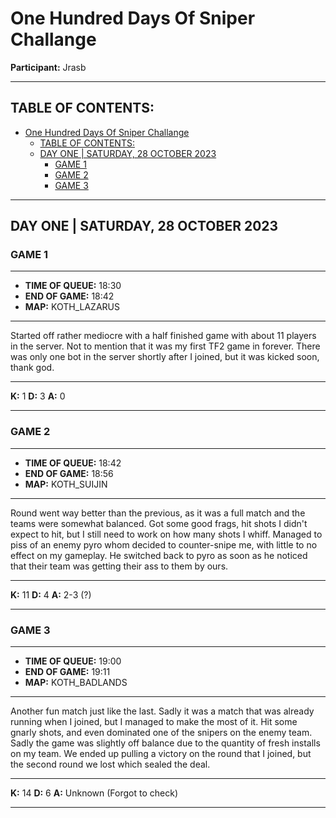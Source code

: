 # One Hundred Days Of Sniper Challange
**Participant:** Jrasb

---

## TABLE OF CONTENTS:
- [One Hundred Days Of Sniper Challange](#one-hundred-days-of-sniper-challange)
  - [TABLE OF CONTENTS:](#table-of-contents)
  - [DAY ONE | SATURDAY, 28 OCTOBER 2023](#day-one--saturday-28-october-2023)
    - [GAME 1](#game-1)
    - [GAME 2](#game-2)
    - [GAME 3](#game-3)

---

## DAY ONE | SATURDAY, 28 OCTOBER 2023

### GAME 1
---
* **TIME OF QUEUE:** 18:30
* **END OF GAME:** 18:42
* **MAP:** KOTH_LAZARUS
---

Started off rather mediocre with a half finished game with about 11 players in the server.
Not to mention that it was my first TF2 game in forever. There was only one bot in the server shortly after I joined, but it was kicked soon, thank god.

---

**K:** 1
**D:** 3
**A:** 0

---

### GAME 2

---

* **TIME OF QUEUE:** 18:42
* **END OF GAME:** 18:56
* **MAP:** KOTH_SUIJIN

---

Round went way better than the previous, as it was a full match and the teams were somewhat balanced. Got some good frags, hit shots I didn't expect to hit, but I still need to work on how many shots I whiff.
Managed to piss of an enemy pyro whom decided to counter-snipe me, with little to no effect on my gameplay. He switched back to pyro as soon as he noticed that their team was getting their ass to them by ours.

---

**K:** 11
**D:** 4
**A:** 2-3 (?)

---

### GAME 3

---

* **TIME OF QUEUE:** 19:00
* **END OF GAME:** 19:11
* **MAP:** KOTH_BADLANDS

---

Another fun match just like the last. Sadly it was a match that was already running when I joined, but I managed to make the most of it. Hit some gnarly shots, and even dominated one of the snipers on the enemy team. Sadly the game was slightly off balance due to the quantity of fresh installs on my team. We ended up pulling a victory on the round that I joined, but the second round we lost which sealed the deal. 

---

**K:** 14
**D:** 6
**A:** Unknown (Forgot to check)

---
